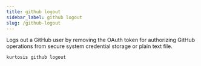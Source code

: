 ```yaml
---
title: github logout
sidebar_label: github logout
slug: /github-logout
---
```


Logs out a GitHub user by removing the OAuth token for authorizing GitHub operations from secure system credential storage or plain text file.

```console
kurtosis github logout
```